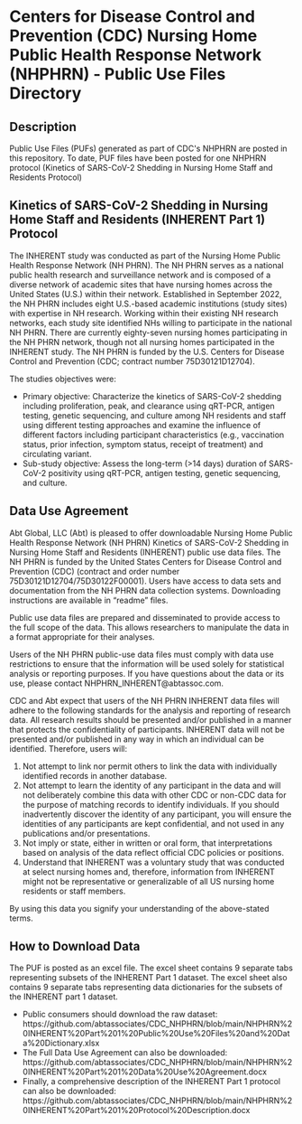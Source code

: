 <h1>Centers for Disease Control and Prevention (CDC) Nursing Home Public Health Response Network (NHPHRN) - Public Use Files Directory</h1>
                                                                                      
<h2>Description</h2>
Public Use Files (PUFs) generated as part of CDC's NHPHRN are posted in this repository.  To date, PUF files have been posted for one NHPHRN protocol (Kinetics of SARS-CoV-2 Shedding in Nursing Home Staff and Residents Protocol)


<h2>Kinetics of SARS-CoV-2 Shedding in Nursing Home Staff and Residents (INHERENT Part 1) Protocol</h2>

<p>The INHERENT study was conducted as part of the Nursing Home Public Health Response Network (NH PHRN). The NH PHRN serves as a national public health research and surveillance network and is composed of a diverse network of academic sites that have nursing homes across the United States (U.S.) within their network. Established in September 2022, the NH PHRN includes eight U.S.-based academic institutions (study sites) with expertise in NH research. Working within their existing NH research networks, each study site identified NHs willing to participate in the national NH PHRN. There are currently eighty-seven nursing homes participating in the NH PHRN network, though not all nursing homes participated in the INHERENT study. The NH PHRN is funded by the U.S. Centers for Disease Control and Prevention (CDC; contract number 75D30121D12704).</p>

<p>The studies objectives were: 
  <ul>
    <li>Primary objective: Characterize the kinetics of SARS-CoV-2 shedding including proliferation, peak, and clearance using qRT-PCR, antigen testing, genetic sequencing, and culture among NH residents and staff using different testing approaches and examine the influence of different factors including participant characteristics (e.g., vaccination status, prior infection, symptom status, receipt of treatment) and circulating variant. </li>
    <li>Sub-study objective: Assess the long-term (>14 days) duration of SARS-CoV-2 positivity using qRT-PCR, antigen testing, genetic sequencing, and culture. </li>
  </ul>
</p>

<h2>Data Use Agreement</h2>
<p></p>Abt Global, LLC (Abt) is pleased to offer downloadable Nursing Home Public Health Response Network (NH PHRN) Kinetics of SARS-CoV-2 Shedding in Nursing Home Staff and Residents (INHERENT) public use data files. The NH PHRN is funded by the United States Centers for Disease Control and Prevention (CDC) (contract and order number 75D30121D12704/75D30122F00001). Users have access to data sets and documentation from the NH PHRN data collection systems. Downloading instructions are available in “readme” files.</p>

<p>Public use data files are prepared and disseminated to provide access to the full scope of the data. This allows researchers to manipulate the data in a format appropriate for their analyses. </p>

<p>Users of the NH PHRN public-use data files must comply with data use restrictions to ensure that the information will be used solely for statistical analysis or reporting purposes. If you have questions about the data or its use, please contact NHPHRN_INHERENT@abtassoc.com.</p>

<p>CDC and Abt expect that users of the NH PHRN INHERENT data files will adhere to the following standards for the analysis and reporting of research data. All research results should be presented and/or published in a manner that protects the confidentiality of participants. INHERENT data will not be presented and/or published in any way in which an individual can be identified. Therefore, users will:
<ol>
<li>Not attempt to link nor permit others to link the data with individually identified records in another database.</li>
<li>	Not attempt to learn the identity of any participant in the data and will not deliberately combine this data with other CDC or non-CDC data for the purpose of matching records to identify individuals. If you should inadvertently discover the identity of any participant, you will ensure the identities of any participants are kept confidential, and not used in any publications and/or presentations.</li>
<li>Not imply or state, either in written or oral form, that interpretations based on analysis of the data reflect official CDC policies or positions.</li>
<li>Understand that INHERENT was a voluntary study that was conducted at select nursing homes and, therefore, information from INHERENT might not be representative or generalizable of all US nursing home residents or staff members.</li>
</ol></p>
<p></p>By using this data you signify your understanding of the above-stated terms.</p>

<h2>How to Download Data</h2>
<p>The PUF is posted as an excel file.  The excel sheet contains 9 separate tabs representing subsets of the INHERENT Part 1 dataset. The excel sheet also contains 9 separate tabs representing data dictionaries for the subsets of the INHERENT part 1 dataset.

<ul>
<li>Public consumers should download the raw dataset: https://github.com/abtassociates/CDC_NHPHRN/blob/main/NHPHRN%20INHERENT%20Part%201%20Public%20Use%20Files%20and%20Data%20Dictionary.xlsx</li>
<li>The Full Data Use Agreement can also be downloaded: https://github.com/abtassociates/CDC_NHPHRN/blob/main/NHPHRN%20INHERENT%20Part%201%20Data%20Use%20Agreement.docx</li>
<li>Finally, a comprehensive description of the INHERENT Part 1 protocol can also be downloaded: https://github.com/abtassociates/CDC_NHPHRN/blob/main/NHPHRN%20INHERENT%20Part%201%20Protocol%20Description.docx</li>
</ul>

</p>




